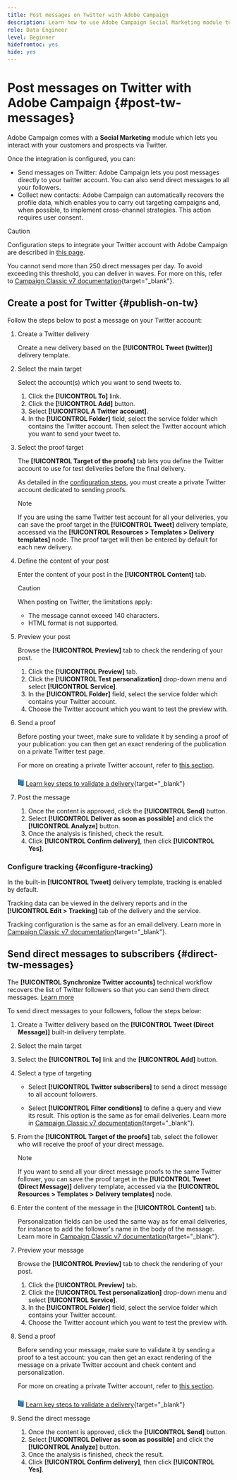 ```yaml
---
title: Post messages on Twitter with Adobe Campaign
description: Learn how to use Adobe Campaign Social Marketing module to post messages on Twitter and collect contact data
role: Data Engineer
level: Beginner
hidefromtoc: yes
hide: yes
---
```


# Post messages on Twitter with Adobe Campaign {#post-tw-messages}

Adobe Campaign comes with a **Social Marketing** module which lets you interact with your customers and prospects via Twitter.

Once the integration is configured, you can:

* Send messages on Twitter: Adobe Campaign lets you post messages directly to your twitter account. You can also send direct messages to all your followers.
* Collect new contacts: Adobe Campaign can automatically recovers the profile data, which enables you to carry out targeting campaigns and, when possible, to implement cross-channel strategies. This action requires user consent.

>[!CAUTION]
>
>Configuration steps to integrate your Twitter account with Adobe Campaign are described in [this page](../connect/ac-tw.md).
>
>You cannot send more than 250 direct messages per day. To avoid exceeding this threshold, you can deliver in waves. For more on this, refer to [Campaign Classic v7 documentation](https://experienceleague.adobe.com/docs/campaign-classic/using/sending-messages/key-steps-when-creating-a-delivery/steps-sending-the-delivery.html?lang=en#sending-using-multiple-waves){target="_blank"}.


## Create a post for Twitter {#publish-on-tw}

Follow the steps below to post a message on your Twitter account:

1. Create a Twitter delivery

    Create a new delivery based on the **[!UICONTROL Tweet (twitter)]** delivery template.

1. Select the main target

    Select the account(s) which you want to send tweets to.

    1. Click the **[!UICONTROL To]** link.
    1. Click the **[!UICONTROL Add]** button.
    1. Select **[!UICONTROL A Twitter account]**.
    1. In the **[!UICONTROL Folder]** field, select the service folder which contains the Twitter account. Then select the Twitter account which you want to send your tweet to. 

1. Select the proof target

    The **[!UICONTROL Target of the proofs]** tab lets you define the Twitter account to use for test deliveries before the final delivery.

    As detailed in the [configuration steps](../connect/ac-tw.md#tw-test-account), you must create a private Twitter account dedicated to sending proofs. 

    >[!NOTE]
    >
    >If you are using the same Twitter test account for all your deliveries, you can save the proof target in the **[!UICONTROL Tweet]** delivery template, accessed via the **[!UICONTROL Resources > Templates > Delivery templates]** node. The proof target will then be entered by default for each new delivery.

1. Define the content of your post

    Enter the content of your post in the **[!UICONTROL Content]** tab.

    >[!CAUTION]
    >
    >When posting on Twitter, the limitations apply:
    >
    >* The message cannot exceed 140 characters.
    >* HTML format is not supported.
    >

1. Preview your post

    Browse the **[!UICONTROL Preview]** tab to check the rendering of your post.

    1. Click the **[!UICONTROL Preview]** tab.
    1. Click the **[!UICONTROL Test personalization]** drop-down menu and select **[!UICONTROL Service]**.
    1. In the **[!UICONTROL Folder]** field, select the service folder which contains your Twitter account. 
    1. Choose the Twitter account which you want to test the preview with.

1. Send a proof

    Before posting your tweet, make sure to validate it by sending a proof of your publication: you can then get an exact rendering of the publication on a private Twitter test page. 

    For more on creating a private Twitter account, refer to [this section](../connect/ac-tw.md#tw-test-account). 

    ![](../assets/do-not-localize/book.png) [Learn key steps to validate a delivery](https://experienceleague.adobe.com/docs/campaign-classic/using/sending-messages/key-steps-when-creating-a-delivery/steps-validating-the-delivery.html){target="_blank"}

1. Post the message

    1. Once the content is approved, click the **[!UICONTROL Send]** button.
    1. Select **[!UICONTROL Deliver as soon as possible]** and click the **[!UICONTROL Analyze]** button.
    1. Once the analysis is finished, check the result. 
    1. Click **[!UICONTROL Confirm delivery]**, then click **[!UICONTROL Yes]**.


### Configure tracking {#configure-tracking}

In the built-in **[!UICONTROL Tweet]** delivery template, tracking is enabled by default.

Tracking data can be viewed in the delivery reports and in the **[!UICONTROL Edit > Tracking]** tab of the delivery and the service.

Tracking configuration is the same as for an email delivery. Learn more in [Campaign Classic v7 documentation](https://experienceleague.adobe.com/docs/campaign-classic/using/sending-messages/monitoring-deliveries/about-delivery-monitoring.html){target="_blank"}.


## Send direct messages to subscribers {#direct-tw-messages}

The **[!UICONTROL Synchronize Twitter accounts]** technical workflow recovers the list of Twitter followers so that you can send them direct messages. [Learn more](../connect/ac-tw.md#synchro-tw-accounts)

To send direct messages to your followers, follow the steps below:

1. Create a Twitter delivery based on the **[!UICONTROL Tweet (Direct Message)]** built-in delivery template.

1. Select the main target

1. Select the **[!UICONTROL To]** link and the **[!UICONTROL Add]** button.

1. Select a type of targeting

    * Select **[!UICONTROL Twitter subscribers]** to send a direct message to all account followers.

    * Select **[!UICONTROL Filter conditions]** to define a query and view its result. This option is the same as for email deliveries. Learn more in [Campaign Classic v7 documentation](https://experienceleague.adobe.com/docs/campaign-classic/using/getting-started/creating-queries/defining-filter-conditions.html){target="_blank"}. 
    
1. From the **[!UICONTROL Target of the proofs]** tab, select the follower who will receive the proof of your direct message. 

    >[!NOTE]
    >
    >If you want to send all your direct message proofs to the same Twitter follower, you can save the proof target in the **[!UICONTROL Tweet (Direct Message)]** delivery template, accessed via the **[!UICONTROL Resources > Templates > Delivery templates]** node.

1. Enter the content of the message in the **[!UICONTROL Content]** tab.

    Personalization fields can be used the same way as for email deliveries, for instance to add the follower's name in the body of the message. Learn more in [Campaign Classic v7 documentation](https://experienceleague.adobe.com/docs/campaign-classic/using/sending-messages/personalizing-deliveries/about-personalization.html){target="_blank"}.

1. Preview your message

    Browse the **[!UICONTROL Preview]** tab to check the rendering of your post.

    1. Click the **[!UICONTROL Preview]** tab.
    1. Click the **[!UICONTROL Test personalization]** drop-down menu and select **[!UICONTROL Service]**.
    1. In the **[!UICONTROL Folder]** field, select the service folder which contains your Twitter account. 
    1. Choose the Twitter account which you want to test the preview with.

1. Send a proof

    Before sending your message, make sure to validate it by sending a proof to a test account: you can then get an exact rendering of the message on a private Twitter account and check content and personalization. 

    For more on creating a private Twitter account, refer to [this section](../connect/ac-tw.md#tw-test-account). 

    ![](../assets/do-not-localize/book.png) [Learn key steps to validate a delivery](https://experienceleague.adobe.com/docs/campaign-classic/using/sending-messages/key-steps-when-creating-a-delivery/steps-validating-the-delivery.html){target="_blank"}

1. Send the direct message

    1. Once the content is approved, click the **[!UICONTROL Send]** button.
    1. Select **[!UICONTROL Deliver as soon as possible]** and click the **[!UICONTROL Analyze]** button.
    1. Once the analysis is finished, check the result. 
    1. Click **[!UICONTROL Confirm delivery]**, then click **[!UICONTROL Yes]**.